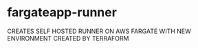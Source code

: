 # fargateapp-runner
CREATES SELF HOSTED RUNNER ON AWS FARGATE WITH NEW ENVIRONMENT CREATED BY TERRAFORM
